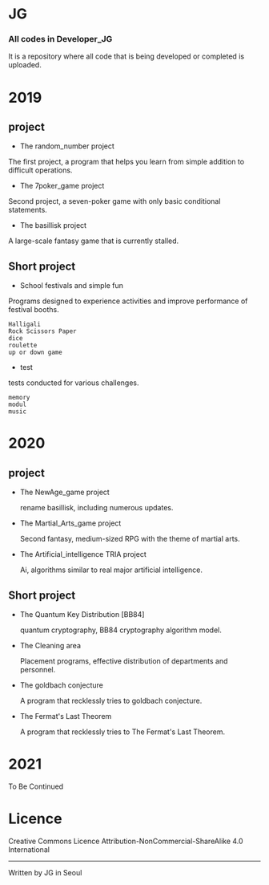 # JG
### All codes in Developer_JG

It is a repository where all code that is being developed or completed is uploaded.

# 2019

## project

 * The random_number project

  The first project, a program that helps you learn from simple addition to difficult operations.


 * The 7poker_game project

  Second project, a seven-poker game with only basic conditional statements.
 
 * The basillisk project

  A large-scale fantasy game that is currently stalled.

## Short project

 * School festivals and simple fun

  Programs designed to experience activities and
  improve performance of festival booths.

  ```
Halligali
Rock Scissors Paper
dice
roulette
up or down game
  ```

 *  test

  tests conducted for various challenges.

  ```
 memory
 modul
 music
  ```

# 2020
 
## project

* The NewAge_game project

  rename basillisk, including numerous updates.
  
* The Martial_Arts_game project

  Second fantasy, medium-sized RPG with the theme of martial arts.
  
* The Artificial_intelligence TRIA project

  Ai, algorithms similar to real major artificial intelligence.
  
## Short project

* The Quantum Key Distribution [BB84]

  quantum cryptography, BB84 cryptography algorithm model.
  
* The Cleaning area

  Placement programs, effective distribution of departments and personnel.
  
* The goldbach conjecture

  A program that recklessly tries to goldbach conjecture.
  
* The Fermat's Last Theorem

  A program that recklessly tries to The Fermat's Last Theorem.
  
# 2021

To Be Continued

# Licence

 Creative Commons Licence Attribution-NonCommercial-ShareAlike 4.0 International
 
---
 
 Written by JG in Seoul
